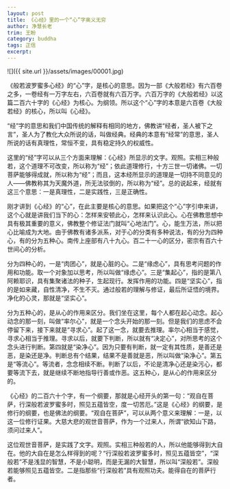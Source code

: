 ```yaml
---
layout: post
title: 《心经》里的一个“心”字奥义无穷
author: 净慧长老
trim: 王盼
category: buddha
tags: 正信
excerpt:
---
```


![]({{ site.url }}/assets/images/00001.jpg)

《般若波罗蜜多心经》的“心”字，是核心的意思。因为一部《大般若经》有六百卷之多，一卷经有一万字左右，六百卷就有六百万字。六百万字的《大般若经》以这篇二百六十字的《心经》为核心。为纲领。所以这个“心”字的本意是六百卷《大般若经》的核心，所以叫《心经》。

“经”字的意思和我们中国传统的解释有相同的地方，佛教讲“经者，圣人被下之言”，圣人为了教化大众所说的话，叫做经典。经典的本意有“经常”的意思，圣人所说的话有真理性，常恒不变，具有稳定持久的权威性。

这里的“经”字可以从三个方面来理解：《心经》所显示的文字。观照。实相三种般若，这个道理不可改变，所以称为“经”；依此道理修行，十方三世一切诸佛。一切菩萨能够得成就，所以称为“经”；而且，这本经所显示的道理是一切持不同意见的人——佛教称其为天魔外道，所无法驳倒的，所以称为“经”。总的说起来，经就有这三个意思：一是真理性，二是实践性，三是正确性。

刚才讲到《心经》的“心”，在此主要是核心的意思。如果把这个“心”字引申来讲，这个心就是讲我们当下的心：怎样来安顿此心，怎样来认识此心。心在佛教思想中具有极其重要的意义，佛教整个修证法门就叫“心地法门”。心，能生万法，所以把心比喻成为大地。由于佛教有诸多派系，对于心的分类有多种说法，有的分为四种心，有的分为五种心。南传上座部有八十九心。百二十一心的区分，密宗有百六十世间心的分析。

分为四种心的，一是“肉团心”，就是心脏的心。二是“缘虑心”，具有思考问题的作用和功能。取一个对象加以思考，所以叫做“缘虑心”。三是“集起心”，指的是第八阿赖耶识，具有集聚诸法的种子，生起现行。发挥作用的功能。四是“坚实心”，指的是如来藏，自性清净，不生不灭。通过般若的理解与修证，最后所证悟的境界。净化的心灵，那就是“坚实心”。

分为五种心的，是从心的作用来区分。我们坐在这里，每个人都在起心动念。起心动念的那一刻，叫做“率尔心”，就是一个念头开始的那一刻。但是我们的思虑不会停留下来，接下来就是“寻求心”。起了这一念，就要去推理。率尔心相当于感觉，寻求心相当于推理。寻求以后，就要下判断，所以就有“决定心”，对所思考的这个念头进行判断。第四就是“染净心”。因为只要有判断，就一定有其性质，是善还是恶，是染还是净。判断总有个结果，结果不是善就是恶，所以叫做“染净心”。第五是“等流心”。等流者，念念相续不断。判断了以后，不论是清净心还是染污心，都要等流下去，就是继续不断地指导行善或作恶。这五种心，是从心的作用来区分的。

《心经》的二百六十个字，有一个纲要，那就是心经开头的第一句：“观自在菩萨，行深般若波罗蜜多时，照见五蕴皆空，度一切苦厄。”这是《心经》的纲要，是修行的纲要，也是佛法的纲要。“观自在菩萨”，可以从两个意义来理解：一是，以这一位修行证果。大慈大悲的观世音菩萨，作为一个过来人，所谓“欲知山下路，须问过来人”。

这位观世音菩萨，是实践了文字。观照。实相三种般若的人，所以他能够得到大自在。他的大自在是怎么样得到的呢？“行深般若波罗蜜多时，照见五蕴皆空”，“深般若”不是浅显的智慧，不是小聪明，而是无漏的大智慧，所以叫“深般若”。深般若能够照见五蕴皆空。二是指那些“行深般若”具有观照功夫。能得自在的菩萨行者。
